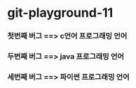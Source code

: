 # git-playground-11

### 첫번째 버그 ==> c언어 프로그래밍 언어

### 두번째 버그 ==> java 프로그래밍 언어

### 세번째 버그 ==> 파이썬 프로그래밍 언어